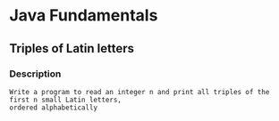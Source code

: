 # Java Fundamentals

## Triples of Latin letters

### Description
    Write a program to read an integer n and print all triples of the first n small Latin letters,
    ordered alphabetically
